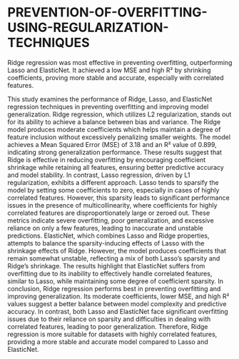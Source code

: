 # PREVENTION-OF-OVERFITTING-USING-REGULARIZATION-TECHNIQUES
Ridge regression was most effective in preventing overfitting, outperforming Lasso and ElasticNet. It achieved a low MSE and high R² by shrinking coefficients, proving more stable and accurate, especially with correlated features.

This study examines the performance of Ridge, Lasso, and ElasticNet regression techniques in preventing 
overfitting and improving model generalization. Ridge regression, which utilizes L2 regularization, stands 
out for its ability to achieve a balance between bias and variance. The Ridge model produces moderate 
coefficients which helps maintain a degree of feature inclusion without excessively penalizing smaller 
weights. The model achieves a Mean Squared Error (MSE) of 3.18 and an R² value of 0.899, indicating 
strong generalization performance. These results suggest that Ridge is effective in reducing overfitting by 
encouraging coefficient shrinkage while retaining all features, ensuring better predictive accuracy and 
model stability.
In contrast, Lasso regression, driven by L1 regularization, exhibits a different approach. Lasso tends to 
sparsify the model by setting some coefficients to zero, especially in cases of highly correlated features. 
However, this sparsity leads to significant performance issues in the presence of multicollinearity, where 
coefficients for highly correlated features are disproportionately large or zeroed out. These metrics 
indicate severe overfitting, poor generalization, and excessive reliance on only a few features, leading to 
inaccurate and unstable predictions.
ElasticNet, which combines Lasso and Ridge properties, attempts to balance the sparsity-inducing effects 
of Lasso with the shrinkage effects of Ridge. However, the model produces coefficients that remain 
somewhat unstable, reflecting a mix of both Lasso’s sparsity and Ridge’s shrinkage. The results highlight 
that ElasticNet suffers from overfitting due to its inability to effectively handle correlated features, similar 
to Lasso, while maintaining some degree of coefficient sparsity.
In conclusion, Ridge regression performs best in preventing overfitting and improving generalization. Its 
moderate coefficients, lower MSE, and high R² values suggest a better balance between model complexity 
and predictive accuracy. In contrast, both Lasso and ElasticNet face significant overfitting issues due to 
their reliance on sparsity and difficulties in dealing with correlated features, leading to poor generalization. 
Therefore, Ridge regression is more suitable for datasets with highly correlated features, providing a more 
stable and accurate model compared to Lasso and ElasticNet.
